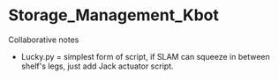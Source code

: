 # Storage_Management_Kbot
Collaborative notes
- Lucky.py = simplest form of script, if SLAM can squeeze in between shelf's legs, just add Jack actuator script.
